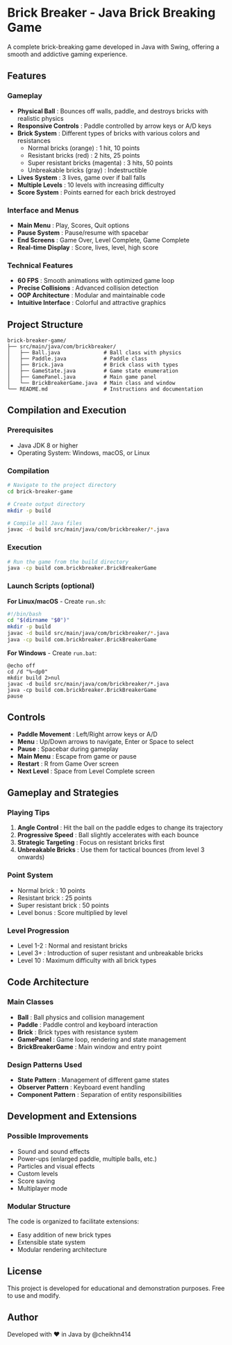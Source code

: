 # Brick Breaker - Java Brick Breaking Game

A complete brick-breaking game developed in Java with Swing, offering a smooth and addictive gaming experience.

## Features

### Gameplay
- **Physical Ball** : Bounces off walls, paddle, and destroys bricks with realistic physics
- **Responsive Controls** : Paddle controlled by arrow keys or A/D keys
- **Brick System** : Different types of bricks with various colors and resistances
  - Normal bricks (orange) : 1 hit, 10 points
  - Resistant bricks (red) : 2 hits, 25 points
  - Super resistant bricks (magenta) : 3 hits, 50 points
  - Unbreakable bricks (gray) : Indestructible
- **Lives System** : 3 lives, game over if ball falls
- **Multiple Levels** : 10 levels with increasing difficulty
- **Score System** : Points earned for each brick destroyed

### Interface and Menus
- **Main Menu** : Play, Scores, Quit options
- **Pause System** : Pause/resume with spacebar
- **End Screens** : Game Over, Level Complete, Game Complete
- **Real-time Display** : Score, lives, level, high score

### Technical Features
- **60 FPS** : Smooth animations with optimized game loop
- **Precise Collisions** : Advanced collision detection
- **OOP Architecture** : Modular and maintainable code
- **Intuitive Interface** : Colorful and attractive graphics

## Project Structure

```
brick-breaker-game/
├── src/main/java/com/brickbreaker/
│   ├── Ball.java              # Ball class with physics
│   ├── Paddle.java            # Paddle class
│   ├── Brick.java             # Brick class with types
│   ├── GameState.java         # Game state enumeration
│   ├── GamePanel.java         # Main game panel
│   └── BrickBreakerGame.java  # Main class and window
└── README.md                  # Instructions and documentation
```

## Compilation and Execution

### Prerequisites
- Java JDK 8 or higher
- Operating System: Windows, macOS, or Linux

### Compilation

```bash
# Navigate to the project directory
cd brick-breaker-game

# Create output directory
mkdir -p build

# Compile all Java files
javac -d build src/main/java/com/brickbreaker/*.java
```

### Execution

```bash
# Run the game from the build directory
java -cp build com.brickbreaker.BrickBreakerGame
```

### Launch Scripts (optional)

**For Linux/macOS** - Create `run.sh`:
```bash
#!/bin/bash
cd "$(dirname "$0")"
mkdir -p build
javac -d build src/main/java/com/brickbreaker/*.java
java -cp build com.brickbreaker.BrickBreakerGame
```

**For Windows** - Create `run.bat`:
```batch
@echo off
cd /d "%~dp0"
mkdir build 2>nul
javac -d build src/main/java/com/brickbreaker/*.java
java -cp build com.brickbreaker.BrickBreakerGame
pause
```

## Controls

- **Paddle Movement** : Left/Right arrow keys or A/D
- **Menu** : Up/Down arrows to navigate, Enter or Space to select
- **Pause** : Spacebar during gameplay
- **Main Menu** : Escape from game or pause
- **Restart** : R from Game Over screen
- **Next Level** : Space from Level Complete screen

## Gameplay and Strategies

### Playing Tips
1. **Angle Control** : Hit the ball on the paddle edges to change its trajectory
2. **Progressive Speed** : Ball slightly accelerates with each bounce
3. **Strategic Targeting** : Focus on resistant bricks first
4. **Unbreakable Bricks** : Use them for tactical bounces (from level 3 onwards)

### Point System
- Normal brick : 10 points
- Resistant brick : 25 points  
- Super resistant brick : 50 points
- Level bonus : Score multiplied by level

### Level Progression
- Level 1-2 : Normal and resistant bricks
- Level 3+ : Introduction of super resistant and unbreakable bricks
- Level 10 : Maximum difficulty with all brick types

## Code Architecture

### Main Classes
- **Ball** : Ball physics and collision management
- **Paddle** : Paddle control and keyboard interaction
- **Brick** : Brick types with resistance system
- **GamePanel** : Game loop, rendering and state management
- **BrickBreakerGame** : Main window and entry point

### Design Patterns Used
- **State Pattern** : Management of different game states
- **Observer Pattern** : Keyboard event handling
- **Component Pattern** : Separation of entity responsibilities

## Development and Extensions

### Possible Improvements
- Sound and sound effects
- Power-ups (enlarged paddle, multiple balls, etc.)
- Particles and visual effects
- Custom levels
- Score saving
- Multiplayer mode

### Modular Structure
The code is organized to facilitate extensions:
- Easy addition of new brick types
- Extensible state system
- Modular rendering architecture

## License

This project is developed for educational and demonstration purposes. Free to use and modify.

## Author

Developed with ❤️ in Java by @cheikhn414